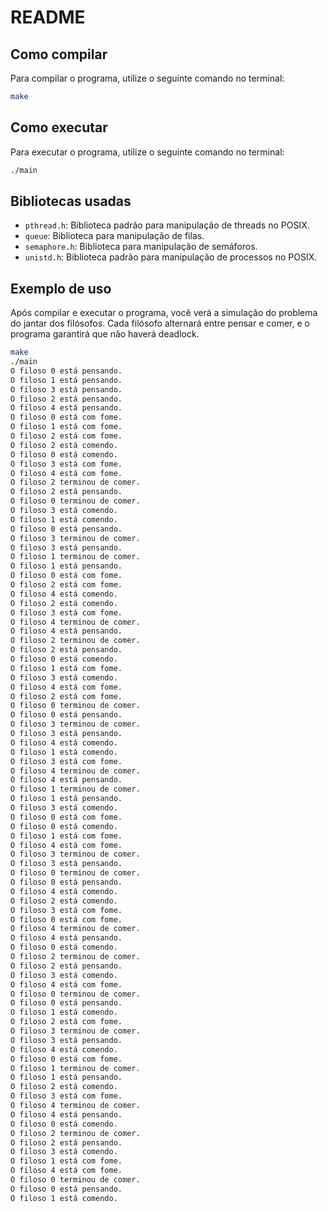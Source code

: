 # README

## Como compilar

Para compilar o programa, utilize o seguinte comando no terminal:

```sh
make
```

## Como executar

Para executar o programa, utilize o seguinte comando no terminal:

```sh
./main
```

## Bibliotecas usadas

- `pthread.h`: Biblioteca padrão para manipulação de threads no POSIX.
- `queue`: Biblioteca para manipulação de filas.
- `semaphore.h`: Biblioteca para manipulação de semáforos.
- `unistd.h`: Biblioteca padrão para manipulação de processos no POSIX.

## Exemplo de uso

Após compilar e executar o programa, você verá a simulação do problema do jantar dos filósofos. Cada filósofo alternará entre pensar e comer, e o programa garantirá que não haverá deadlock.

```sh
make
./main
O filoso 0 está pensando.
O filoso 1 está pensando.
O filoso 3 está pensando.
O filoso 2 está pensando.
O filoso 4 está pensando.
O filoso 0 está com fome.
O filoso 1 está com fome.
O filoso 2 está com fome.
O filoso 2 está comendo.
O filoso 0 está comendo.
O filoso 3 está com fome.
O filoso 4 está com fome.
O filoso 2 terminou de comer. 
O filoso 2 está pensando.
O filoso 0 terminou de comer. 
O filoso 3 está comendo.
O filoso 1 está comendo.
O filoso 0 está pensando.
O filoso 3 terminou de comer. 
O filoso 3 está pensando.
O filoso 1 terminou de comer. 
O filoso 1 está pensando.
O filoso 0 está com fome.
O filoso 2 está com fome.
O filoso 4 está comendo.
O filoso 2 está comendo.
O filoso 3 está com fome.
O filoso 4 terminou de comer. 
O filoso 4 está pensando.
O filoso 2 terminou de comer. 
O filoso 2 está pensando.
O filoso 0 está comendo.
O filoso 1 está com fome.
O filoso 3 está comendo.
O filoso 4 está com fome.
O filoso 2 está com fome.
O filoso 0 terminou de comer. 
O filoso 0 está pensando.
O filoso 3 terminou de comer. 
O filoso 3 está pensando.
O filoso 4 está comendo.
O filoso 1 está comendo.
O filoso 3 está com fome.
O filoso 4 terminou de comer. 
O filoso 4 está pensando.
O filoso 1 terminou de comer. 
O filoso 1 está pensando.
O filoso 3 está comendo.
O filoso 0 está com fome.
O filoso 0 está comendo.
O filoso 1 está com fome.
O filoso 4 está com fome.
O filoso 3 terminou de comer. 
O filoso 3 está pensando.
O filoso 0 terminou de comer. 
O filoso 0 está pensando.
O filoso 4 está comendo.
O filoso 2 está comendo.
O filoso 3 está com fome.
O filoso 0 está com fome.
O filoso 4 terminou de comer. 
O filoso 4 está pensando.
O filoso 0 está comendo.
O filoso 2 terminou de comer. 
O filoso 2 está pensando.
O filoso 3 está comendo.
O filoso 4 está com fome.
O filoso 0 terminou de comer. 
O filoso 0 está pensando.
O filoso 1 está comendo.
O filoso 2 está com fome.
O filoso 3 terminou de comer. 
O filoso 3 está pensando.
O filoso 4 está comendo.
O filoso 0 está com fome.
O filoso 1 terminou de comer. 
O filoso 1 está pensando.
O filoso 2 está comendo.
O filoso 3 está com fome.
O filoso 4 terminou de comer. 
O filoso 4 está pensando.
O filoso 0 está comendo.
O filoso 2 terminou de comer. 
O filoso 2 está pensando.
O filoso 3 está comendo.
O filoso 1 está com fome.
O filoso 4 está com fome.
O filoso 0 terminou de comer. 
O filoso 0 está pensando.
O filoso 1 está comendo.
```